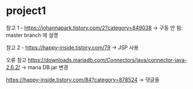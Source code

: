 # project1

참고 1 - https://johannapark.tistory.com/2?category=849038
-> 구동 안 됨: master branch 에 설명

참고 2 - https://happy-inside.tistory.com/79
-> JSP 사용


오류 참고
https://downloads.mariadb.com/Connectors/java/connector-java-2.6.2/
-> maria DB.jar 변경

https://happy-inside.tistory.com/84?category=878524
-> 댓글들 
